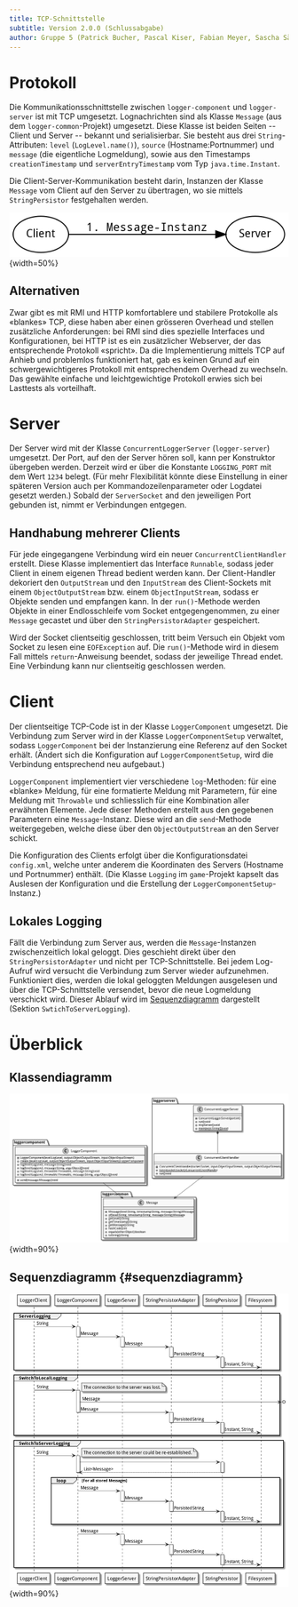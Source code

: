 ```yaml
---
title: TCP-Schnittstelle
subtitle: Version 2.0.0 (Schlussabgabe)
author: Gruppe 5 (Patrick Bucher, Pascal Kiser, Fabian Meyer, Sascha Sägesser)
---
```


# Protokoll

Die Kommunikationsschnittstelle zwischen `logger-component` und `logger-server` ist mit TCP umgesetzt. Lognachrichten sind als Klasse `Message` (aus dem `logger-common`-Projekt) umgesetzt. Diese Klasse ist beiden Seiten -- Client und Server -- bekannt und serialisierbar. Sie besteht aus drei `String`-Attributen: `level` (`LogLevel.name()`), `source` (Hostname:Portnummer) und `message` (die eigentliche Logmeldung), sowie aus den Timestamps `creationTimestamp` und `serverEntryTimestamp` vom Typ `java.time.Instant`.

Die Client-Server-Kommunikation besteht darin, Instanzen der Klasse `Message` vom Client auf den Server zu übertragen, wo sie mittels `StringPersistor` festgehalten werden.

![Das (denkbar einfache) TCP-Protokoll](Kommunikation.png){width=50%}

## Alternativen

Zwar gibt es mit RMI und HTTP komfortablere und stabilere Protokolle als «blankes» TCP, diese haben aber einen grösseren Overhead und stellen zusätzliche Anforderungen: bei RMI sind dies spezielle Interfaces und Konfigurationen, bei HTTP ist es ein zusätzlicher Webserver, der das entsprechende Protokoll «spricht». Da die Implementierung mittels TCP auf Anhieb und problemlos funktioniert hat, gab es keinen Grund auf ein schwergewichtigeres Protokoll mit entsprechendem Overhead zu wechseln. Das gewählte einfache und leichtgewichtige Protokoll erwies sich bei Lasttests als vorteilhaft.

# Server

Der Server wird mit der Klasse `ConcurrentLoggerServer` (`logger-server`) umgesetzt. Der Port, auf den der Server hören soll, kann per Konstruktor übergeben werden. Derzeit wird er über die Konstante `LOGGING_PORT` mit dem Wert `1234` belegt. (Für mehr Flexibilität könnte diese Einstellung in einer späteren Version auch per Kommandozeilenparameter oder Logdatei gesetzt werden.) Sobald der `ServerSocket` and den jeweiligen Port gebunden ist, nimmt er Verbindungen entgegen.

## Handhabung mehrerer Clients

Für jede eingegangene Verbindung wird ein neuer `ConcurrentClientHandler` erstellt. Diese Klasse implementiert das Interface `Runnable`, sodass jeder Client in einem eigenen Thread bedient werden kann. Der Client-Handler dekoriert den `OutputStream` und den `InputStream` des Client-Sockets mit einem `ObjectOutputStream` bzw. einem `ObjectInputStream`, sodass er Objekte senden und empfangen kann. In der `run()`-Methode werden Objekte in einer Endlosschleife vom Socket entgegengenommen, zu einer `Message` gecastet und über den `StringPersistorAdapter` gespeichert. 

Wird der Socket clientseitig geschlossen, tritt beim Versuch ein Objekt vom Socket zu lesen eine `EOFException` auf. Die `run()`-Methode wird in diesem Fall mittels `return`-Anweisung beendet, sodass der jeweilige Thread endet. Eine Verbindung kann nur clientseitig geschlossen werden.

# Client

Der clientseitige TCP-Code ist in der Klasse `LoggerComponent` umgesetzt. Die Verbindung zum Server wird in der Klasse `LoggerComponentSetup` verwaltet, sodass `LoggerComponent` bei der Instanzierung eine Referenz auf den Socket erhält. (Ändert sich die Konfiguration auf `LoggerComponentSetup`, wird die Verbindung entsprechend neu aufgebaut.) 

`LoggerComponent` implementiert vier verschiedene `log`-Methoden: für eine «blanke» Meldung, für eine formatierte Meldung mit Parametern, für eine Meldung mit `Throwable` und schliesslich für eine Kombination aller erwähnten Elemente. Jede dieser Methoden erstellt aus den gegebenen Parametern eine `Message`-Instanz. Diese wird an die `send`-Methode weitergegeben, welche diese über den `ObjectOutputStream` an den Server schickt.

Die Konfiguration des Clients erfolgt über die Konfigurationsdatei `config.xml`, welche unter anderem die Koordinaten des Servers (Hostname und Portnummer) enthält. (Die Klasse `Logging` im `game`-Projekt kapselt das Auslesen der Konfiguration und die Erstellung der `LoggerComponentSetup`-Instanz.)

## Lokales Logging

Fällt die Verbindung zum Server aus, werden die `Message`-Instanzen zwischenzeitlich lokal geloggt. Dies geschieht direkt über den `StringPersistorAdapter` und nicht per TCP-Schnittstelle. Bei jedem Log-Aufruf wird versucht die Verbindung zum Server wieder aufzunehmen. Funktioniert dies, werden die lokal geloggten Meldungen ausgelesen und über die TCP-Schnittstelle versendet, bevor die neue Logmeldung verschickt wird. Dieser Ablauf wird im [Sequenzdiagramm](#sequenzdiagramm) dargestellt (Sektion `SwtichToServerLogging`).

# Überblick

## Klassendiagramm

![Klassendiagramm zur TCP-Kommunikation](classes.png){width=90%}

## Sequenzdiagramm {#sequenzdiagramm}

![Sequenzdiagramm zur TCP-Kommunikation](sequence.png){width=90%}
